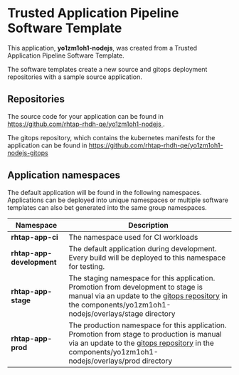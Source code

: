 # Trusted Application Pipeline Software Template

This application, **yo1zm1oh1-nodejs**, was created from a Trusted Application Pipeline Software Template.

The software templates create a new source and gitops deployment repositories with a sample source application. 

## Repositories

The source code for your application can be found in [https://github.com/rhtap-rhdh-qe/yo1zm1oh1-nodejs ](https://github.com/rhtap-rhdh-qe/yo1zm1oh1-nodejs ).
 
The gitops repository, which contains the kubernetes manifests for the application can be found in 
[https://github.com/rhtap-rhdh-qe/yo1zm1oh1-nodejs-gitops ](https://github.com/rhtap-rhdh-qe/yo1zm1oh1-nodejs-gitops ) 

## Application namespaces 

The default application will be found in the following namespaces. Applications can be deployed into unique namespaces or multiple software templates can also bet generated into the same group namespaces.  

|  Namespace   |  Description   |  
| -------- | -------- |
| **rhtap-app-ci** | The namespace used for CI workloads |
| **rhtap-app-development** | The default application during development. Every build will be deployed to this namespace for testing. |
| **rhtap-app-stage** | The staging namespace for this application. Promotion from development to stage is manual via an update to the [gitops repository](https://github.com/rhtap-rhdh-qe/yo1zm1oh1-nodejs-gitops ) in the components/yo1zm1oh1-nodejs/overlays/stage directory |
| **rhtap-app-prod** | The production namespace for this application. Promotion from stage to production is manual via an update to the [gitops repository](https://github.com/rhtap-rhdh-qe/yo1zm1oh1-nodejs-gitops ) in the components/yo1zm1oh1-nodejs/overlays/prod directory |